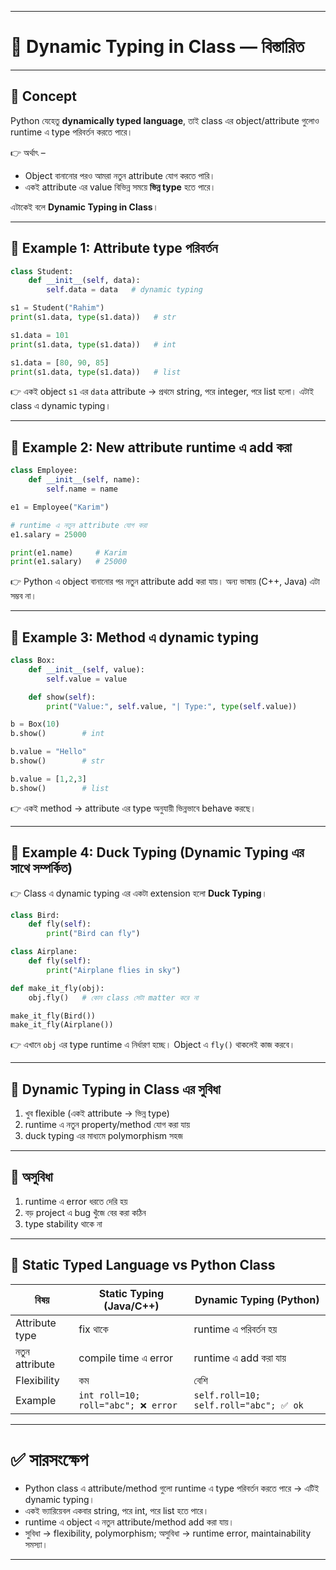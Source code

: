 
---

# 🐍 Dynamic Typing in Class — বিস্তারিত

---

## 🔹 Concept

Python যেহেতু **dynamically typed language**, তাই class এর object/attribute গুলোও runtime এ type পরিবর্তন করতে পারে।

👉 অর্থাৎ –

* Object বানানোর পরও আমরা নতুন attribute যোগ করতে পারি।
* একই attribute এর value বিভিন্ন সময়ে **ভিন্ন type** হতে পারে।

এটাকেই বলে **Dynamic Typing in Class**।

---

## 📝 Example 1: Attribute type পরিবর্তন

```python
class Student:
    def __init__(self, data):
        self.data = data   # dynamic typing

s1 = Student("Rahim")     
print(s1.data, type(s1.data))   # str

s1.data = 101                  
print(s1.data, type(s1.data))   # int

s1.data = [80, 90, 85]          
print(s1.data, type(s1.data))   # list
```

👉 একই object `s1` এর `data` attribute → প্রথমে string, পরে integer, পরে list হলো।
এটাই class এ dynamic typing।

---

## 📝 Example 2: New attribute runtime এ add করা

```python
class Employee:
    def __init__(self, name):
        self.name = name

e1 = Employee("Karim")

# runtime এ নতুন attribute যোগ করা
e1.salary = 25000

print(e1.name)     # Karim
print(e1.salary)   # 25000
```

👉 Python এ object বানানোর পর নতুন attribute add করা যায়। অন্য ভাষায় (C++, Java) এটা সম্ভব না।

---

## 📝 Example 3: Method এ dynamic typing

```python
class Box:
    def __init__(self, value):
        self.value = value

    def show(self):
        print("Value:", self.value, "| Type:", type(self.value))

b = Box(10)
b.show()        # int

b.value = "Hello"
b.show()        # str

b.value = [1,2,3]
b.show()        # list
```

👉 একই method → attribute এর type অনুযায়ী ভিন্নভাবে behave করছে।

---

## 📝 Example 4: Duck Typing (Dynamic Typing এর সাথে সম্পর্কিত)

👉 Class এ dynamic typing এর একটা extension হলো **Duck Typing**।

```python
class Bird:
    def fly(self):
        print("Bird can fly")

class Airplane:
    def fly(self):
        print("Airplane flies in sky")

def make_it_fly(obj):
    obj.fly()   # কোন class সেটা matter করে না

make_it_fly(Bird())      
make_it_fly(Airplane())
```

👉 এখানে `obj` এর type runtime এ নির্ধারণ হচ্ছে। Object এ `fly()` থাকলেই কাজ করবে।

---

## 🔹 Dynamic Typing in Class এর সুবিধা

1. খুব flexible (একই attribute → ভিন্ন type)
2. runtime এ নতুন property/method যোগ করা যায়
3. duck typing এর মাধ্যমে polymorphism সহজ

---

## 🔹 অসুবিধা

1. runtime এ error ধরতে দেরি হয়
2. বড় project এ bug খুঁজে বের করা কঠিন
3. type stability থাকে না

---

## 🔹 Static Typed Language vs Python Class

| বিষয়           | Static Typing (Java/C++)           | Dynamic Typing (Python)               |
| -------------- | ---------------------------------- | ------------------------------------- |
| Attribute type | fix থাকে                           | runtime এ পরিবর্তন হয়                 |
| নতুন attribute | compile time এ error               | runtime এ add করা যায়                 |
| Flexibility    | কম                                 | বেশি                                  |
| Example        | `int roll=10; roll="abc"; ❌ error` | `self.roll=10; self.roll="abc"; ✅ ok` |

---

# ✅ সারসংক্ষেপ

* Python class এ attribute/method গুলো runtime এ type পরিবর্তন করতে পারে → এটিই dynamic typing।
* একই ভ্যারিয়েবল একবার string, পরে int, পরে list হতে পারে।
* runtime এ object এ নতুন attribute/method add করা যায়।
* সুবিধা → flexibility, polymorphism; অসুবিধা → runtime error, maintainability সমস্যা।

---

